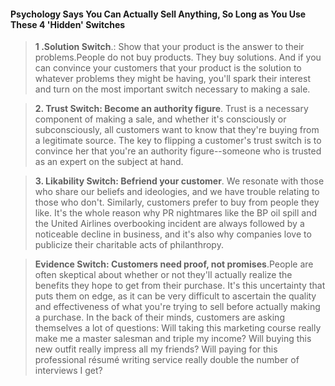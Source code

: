 #### Psychology Says You Can Actually Sell Anything, So Long as You Use These 4 'Hidden' Switches
> **1 .Solution Switch**.: Show that your product is the answer to their problems.People do not buy products. They buy solutions. And if you can convince your customers that your product is the solution to whatever problems they might be having, you'll spark their interest and turn on the most important switch necessary to making a sale.

> **2. Trust Switch: Become an authority figure**. Trust is a necessary component of making a sale, and whether it's consciously or subconsciously, all customers want to know that they're buying from a legitimate source. The key to flipping a customer's trust switch is to convince her that you're an authority figure--someone who is trusted as an expert on the subject at hand.

> **3. Likability Switch: Befriend your customer**. We resonate with those who share our beliefs and ideologies, and we have trouble relating to those who don't. Similarly, customers prefer to buy from people they like. It's the whole reason why PR nightmares like the BP oil spill and the United Airlines overbooking incident are always followed by a noticeable decline in business, and it's also why companies love to publicize their charitable acts of philanthropy.

> **Evidence Switch: Customers need proof, not promises**.People are often skeptical about whether or not they'll actually realize the benefits they hope to get from their purchase. It's this uncertainty that puts them on edge, as it can be very difficult to ascertain the quality and effectiveness of what you're trying to sell before actually making a purchase. In the back of their minds, customers are asking themselves a lot of questions: Will taking this marketing course really make me a master salesman and triple my income? Will buying this new outfit really impress all my friends? Will paying for this professional résumé writing service really double the number of interviews I get?


